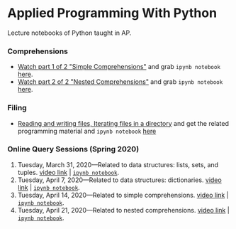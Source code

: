 # Applied Programming With Python
Lecture notebooks of Python taught in AP.

### Comprehensions
- [Watch part 1 of 2 "Simple Comprehensions"](https://youtu.be/styO04BaVnM) and grab `ipynb notebook` [here](https://github.com/MuhammadYaseenKhan/Applied-Programming-With-Python/blob/master/Comprehensions/Comprehension-1of2.ipynb).
- [Watch part 2 of 2 "Nested Comprehensions"](https://youtu.be/_FhzEd7thsc) and grab `ipynb notebook` [here](https://github.com/MuhammadYaseenKhan/Applied-Programming-With-Python/blob/master/Comprehensions/Comprehension-2of2.ipynb).

### Filing 
- [Reading and writing files, Iterating files in a directory](https://youtu.be/LXzstp880ww) and get the related programming material  and `ipynb notebook` [here](https://github.com/MuhammadYaseenKhan/Applied-Programming-With-Python/tree/master/File%20IO)


### Online Query Sessions (Spring 2020)
 1. Tuesday, March 31, 2020—Related to data structures: lists, sets, and tuples. [video link](https://www.youtube.com/watch?v=ZSk63Wjm8UE) | [`ipynb notebook`](https://github.com/MuhammadYaseenKhan/Applied-Programming-With-Python/blob/master/Online-Query-Session-Spring-2020/Query-Session-1.ipynb).
 2. Tuesday, April 7, 2020—Related to data structures: dictionaries. [video link](https://www.youtube.com/watch?v=WMp2OHHo2wY) | [`ipynb notebook`](https://github.com/MuhammadYaseenKhan/Applied-Programming-With-Python/blob/master/Online-Query-Session-Spring-2020/Query-Session-2.ipynb).
 3. Tuesday, April 14, 2020—Related to simple comprehensions. [video link](https://youtu.be/tEh6_b5cjuk) | [`ipynb notebook`](https://github.com/MuhammadYaseenKhan/Applied-Programming-With-Python/blob/master/Online-Query-Session-Spring-2020/Query-Session-3.ipynb).
 4. Tuesday, April 21, 2020—Related to nested comprehensions. [video link](https://youtu.be/_FhzEd7thsc) | [`ipynb notebook`](https://github.com/MuhammadYaseenKhan/Applied-Programming-With-Python/blob/master/Online-Query-Session-Spring-2020/Query-Session-4.ipynb).
